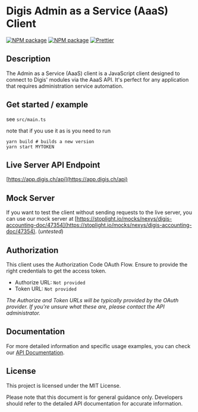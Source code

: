 # Digis Admin as a Service (AaaS) Client

[![NPM package](https://badge.fury.io/js/%40nexys%2Fdigis-api-client.svg)](https://www.npmjs.com/package/@nexys/digis-api-client)
[![NPM package](https://img.shields.io/npm/v/@nexys/digis-api-client.svg)](https://www.npmjs.com/package/@nexys/digis-api-client)
[![Prettier](https://img.shields.io/badge/code_style-prettier-ff69b4.svg)](https://prettier.io/)

## Description

The Admin as a Service (AaaS) client is a JavaScript client designed to connect to Digis' modules via the AaaS API. It's perfect for any application that requires administration service automation.

## Get started / example

see `src/main.ts`

note that if you use it as is you need to run

```
yarn build # builds a new version
yarn start MYTOKEN
```

## Live Server API Endpoint

[https://app.digis.ch/api](https://app.digis.ch/api)

## Mock Server

If you want to test the client without sending requests to the live server, you can use our mock server at [https://stoplight.io/mocks/nexys/digis-accounting-doc/47354](https://stoplight.io/mocks/nexys/digis-accounting-doc/47354). (_untested_)

## Authorization

This client uses the Authorization Code OAuth Flow. Ensure to provide the right credentials to get the access token.

- Authorize URL: `Not provided`
- Token URL: `Not provided`

_The Authorize and Token URLs will be typically provided by the OAuth provider. If you're unsure what these are, please contact the API administrator._

## Documentation

For more detailed information and specific usage examples, you can check our [API Documentation](https://nexys.stoplight.io/docs/digis-accounting-doc/fc90c18ee0256-admin-as-a-service-aaa-s).

## License

This project is licensed under the MIT License.

Please note that this document is for general guidance only. Developers should refer to the detailed API documentation for accurate information.
